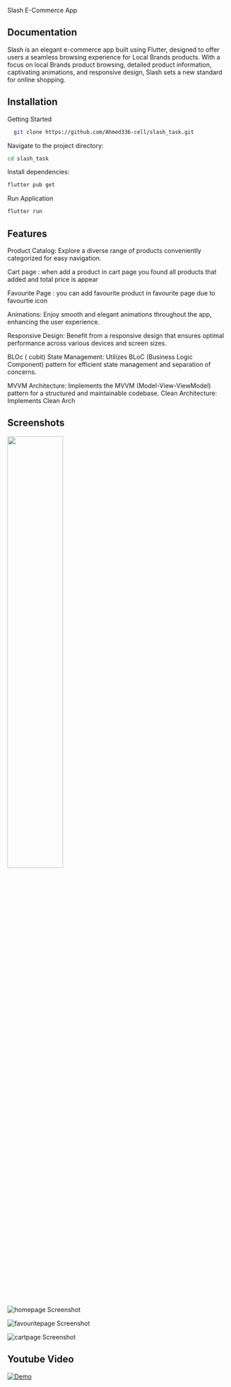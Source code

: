 Slash E-Commerce App



## Documentation

Slash is an elegant e-commerce app built using Flutter, designed to offer users a seamless browsing experience for Local Brands products. With a focus on local Brands product browsing, detailed product information, captivating animations, and responsive design, Slash sets a new standard for online shopping.


## Installation
Getting Started

```bash
  git clone https://github.com/Ahmed336-cell/slash_task.git
```

Navigate to the project directory:
```bash
cd slash_task
```

Install dependencies:
```bash
flutter pub get
```
Run Application
```bash
flutter run  
```

## Features

Product Catalog: Explore a diverse range of products conveniently categorized for easy navigation.

Cart page : when add a product in cart page you found all products that added and total price is appear

Favourite Page : you can add favourite product in favourite page due to favourtie icon

Animations: Enjoy smooth and elegant animations throughout the app, enhancing the user experience.

Responsive Design: Benefit from a responsive design that ensures optimal performance across various devices and screen sizes.

BLOc ( cubit) State Management: Utilizes BLoC (Business Logic Component) pattern for efficient state management and separation of concerns.

MVVM Architecture: Implements the MVVM (Model-View-ViewModel) pattern for a structured and maintainable codebase.
Clean Architecture: Implements Clean Arch 

## Screenshots

<img src="https://github.com/Ahmed336-cell/slash_task/blob/main/slash_task/homepage.png" width="50%" height="50%">


![homepage Screenshot](https://github.com/Ahmed336-cell/slash_task/blob/main/slash_task/homepageloved.png)

![favouritepage Screenshot](https://github.com/Ahmed336-cell/slash_task/blob/main/slash_task/favouritepage.png)

![cartpage Screenshot](https://github.com/Ahmed336-cell/slash_task/blob/main/slash_task/cartpage.png)


## Youtube Video
[![Demo](https://img.youtube.com/vi/96xVEBno9Rk/0.jpg)](https://youtube.com/shorts/96xVEBno9Rk?feature=share)

